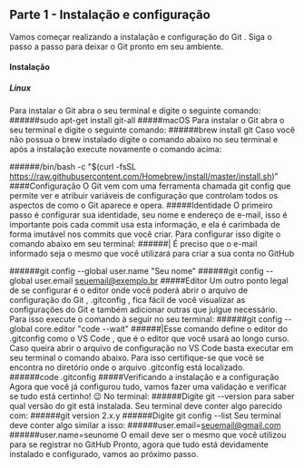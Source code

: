 ## Parte 1 - Instalação e configuração
Vamos começar realizando a instalação e configuração do Git . Siga o passo a passo para deixar o Git pronto em seu ambiente.
#### Instalação
##### Linux
Para instalar o Git abra o seu terminal e digite o seguinte comando:
######sudo apt-get install git-all 
#####macOS
Para instalar o Git abra o seu terminal e digite o seguinte comando:
######brew install git
Caso você não possua o brew instalado digite o comando abaixo no seu terminal e após a instalação execute novamente o comando acima:

######/bin/bash -c "$(curl -fsSL https://raw.githubusercontent.com/Homebrew/install/master/install.sh)"
####Configuração
O Git vem com uma ferramenta chamada git config que permite ver e atribuir variáveis de configuração que controlam todos os aspectos de como o Git aparece e opera.
#####Identidade
O primeiro passo é configurar sua identidade, seu nome e endereço de e-mail, isso é importante pois cada commit usa esta informação, e ela é carimbada de forma imutável nos commits que você criar. Para configurar isso digite o comando abaixo em seu terminal:
######| É preciso que o e-mail informado seja o mesmo que você utilizará para criar a sua conta no GitHub

######git config --global user.name "Seu nome"
######git config --global user.email seuemail@exemplo.br
#####Editor
Um outro ponto legal de se configurar é o editor onde você poderá abrir o arquivo de configuração do Git , .gitconfig , fica fácil de você visualizar as configurações do Git e também adicionar outras que julgue necessário. Para isso execute o comando à seguir no seu terminal:
######git config --global core.editor "code --wait"
######|Esse comando define o editor do .gitconfig como o VS Code , que é o editor que você usará ao longo curso. Caso queira abrir o arquivo de configuração no VS Code basta executar em seu terminal o comando abaixo. Para isso certifique-se que você se encontra no diretório onde o arquivo .gitconfig está localizado.
######code .gitconfig
#####Verificando a instalação e a configuração
Agora que você já configurou tudo, vamos fazer uma validação e verificar se tudo está certinho! 😉
No terminal:
######Digite git --version para saber qual versão do git está instalada.
Seu terminal deve conter algo parecido com:
######git version 2.x.y
######Digite git config --list
Seu terminal deve conter algo similar a isso:
######user.email=seuemail@gmail.com
######user.name=seunome
O email deve ser o mesmo que você utilizou para se registrar no GitHub
Pronto, agora que tudo está devidamente instalado e configurado, vamos ao próximo passo.
